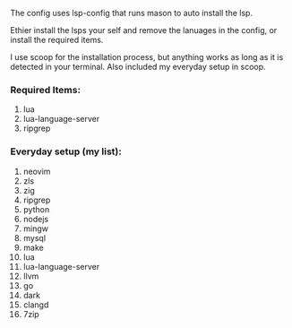The config uses lsp-config that runs mason to auto install the lsp.

Ethier install the lsps your self and remove the lanuages in the config, or install the required items.

I use scoop for the installation process, but anything works as long as it is detected in your terminal.
Also included my everyday setup in scoop.

<h3>Required Items:</h3>
<ol>
<li>lua</li>
<li>lua-language-server</li>
<li>ripgrep</li>
</ol>

<h3>Everyday setup (my list):</h3>
<ol>
<li>neovim</li>
<li>zls</li>
<li>zig</li>
<li>ripgrep</li>
<li>python</li>
<li>nodejs</li>
<li>mingw</li>
<li>mysql</li>
<li>make</li>
<li>lua</li>
<li>lua-language-server</li>
<li>llvm</li>
<li>go</li>
<li>dark</li>
<li>clangd</li>
<li>7zip</li>
</ol>
